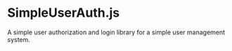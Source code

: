 # SimpleUserAuth.js
A simple user authorization and login library for a simple user management system.
